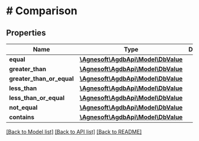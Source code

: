 # # Comparison

## Properties

Name | Type | Description | Notes
------------ | ------------- | ------------- | -------------
**equal** | [**\Agnesoft\\AgdbApi\Model\DbValue**](DbValue.md) |  |
**greater_than** | [**\Agnesoft\\AgdbApi\Model\DbValue**](DbValue.md) |  |
**greater_than_or_equal** | [**\Agnesoft\\AgdbApi\Model\DbValue**](DbValue.md) |  |
**less_than** | [**\Agnesoft\\AgdbApi\Model\DbValue**](DbValue.md) |  |
**less_than_or_equal** | [**\Agnesoft\\AgdbApi\Model\DbValue**](DbValue.md) |  |
**not_equal** | [**\Agnesoft\\AgdbApi\Model\DbValue**](DbValue.md) |  |
**contains** | [**\Agnesoft\\AgdbApi\Model\DbValue**](DbValue.md) |  |

[[Back to Model list]](../../README.md#models) [[Back to API list]](../../README.md#endpoints) [[Back to README]](../../README.md)
